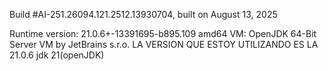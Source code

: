 Build #AI-251.26094.121.2512.13930704, built on August 13, 2025


Runtime version: 21.0.6+-13391695-b895.109 amd64
VM: OpenJDK 64-Bit Server VM by JetBrains s.r.o.
LA VERSION QUE ESTOY UTILIZANDO ES LA 21.0.6
jdk 21(openJDK)


